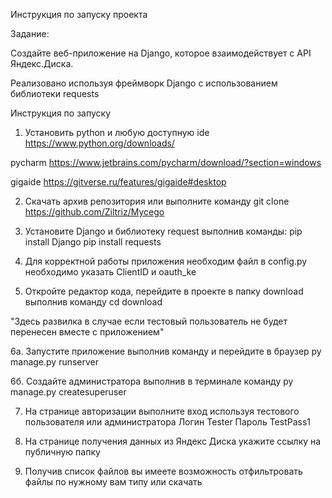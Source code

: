 Инструкция по запуску проекта

Задание:

Создайте веб-приложение на Django, которое взаимодействует с API Яндекс.Диска.

Реализовано используя фреймворк Django с использованием библиотеки requests

Инструкция по запуску
1. Установить python и любую доступную ide
   https://www.python.org/downloads/
   
  pycharm
  https://www.jetbrains.com/pycharm/download/?section=windows

gigaide
https://gitverse.ru/features/gigaide#desktop
   
   2. Скачать архив репозитория или выполните команду git clone https://github.com/Ziltriz/Mycego

   3. Установите Django и библиотеку request выполнив команды:
 pip install Django
 pip install requests

   4. Для корректной работы приложения необходим файл в config.py необходимо указать ClientID и oauth_ke

   5. Откройте редактор кода, перейдите в проекте в папку download выполнив команду
cd download

"Здесь развилка в случае если тестовый пользователь не будет перенесен вместе с приложением"

6a. Запустите приложение выполнив команду и перейдите в браузер
py manage.py runserver

6б. Создайте администратора выполнив в терминале команду 
py manage.py createsuperuser

7. На странице авторизации выполните вход используя тестового пользователя или администратора
Логин Tester
Пароль TestPass1

8. На странице получения данных из Яндекс Диска укажите ссылку на публичную папку

9. Получив список файлов вы имеете возможность отфильтровать файлы по нужному вам типу или скачать


